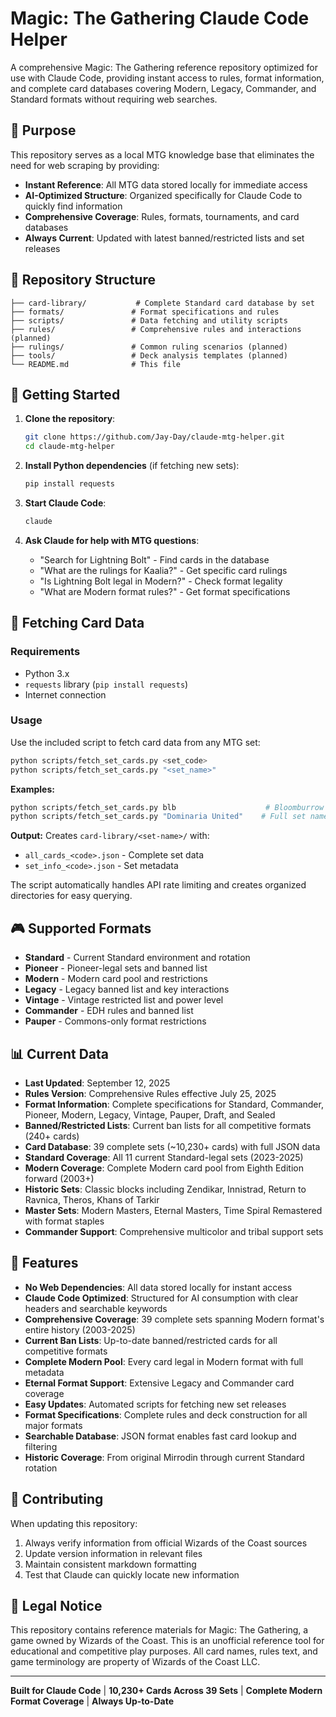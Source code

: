 # Magic: The Gathering Claude Code Helper

A comprehensive Magic: The Gathering reference repository optimized for use with Claude Code, providing instant access to rules, format information, and complete card databases covering Modern, Legacy, Commander, and Standard formats without requiring web searches.

## 🎯 Purpose

This repository serves as a local MTG knowledge base that eliminates the need for web scraping by providing:
- **Instant Reference**: All MTG data stored locally for immediate access
- **AI-Optimized Structure**: Organized specifically for Claude Code to quickly find information
- **Comprehensive Coverage**: Rules, formats, tournaments, and card databases
- **Always Current**: Updated with latest banned/restricted lists and set releases

## 📁 Repository Structure

```
├── card-library/           # Complete Standard card database by set
├── formats/               # Format specifications and rules
├── scripts/               # Data fetching and utility scripts
├── rules/                 # Comprehensive rules and interactions (planned)
├── rulings/               # Common ruling scenarios (planned)
├── tools/                 # Deck analysis templates (planned)
└── README.md              # This file
```

## 🚀 Getting Started

1. **Clone the repository**:
   ```bash
   git clone https://github.com/Jay-Day/claude-mtg-helper.git
   cd claude-mtg-helper
   ```

2. **Install Python dependencies** (if fetching new sets):
   ```bash
   pip install requests
   ```

3. **Start Claude Code**:
   ```bash
   claude
   ```

4. **Ask Claude for help with MTG questions**:
   - "Search for Lightning Bolt" - Find cards in the database
   - "What are the rulings for Kaalia?" - Get specific card rulings
   - "Is Lightning Bolt legal in Modern?" - Check format legality
   - "What are Modern format rules?" - Get format specifications

## 🔄 Fetching Card Data

### Requirements
- Python 3.x
- `requests` library (`pip install requests`)
- Internet connection

### Usage
Use the included script to fetch card data from any MTG set:

```bash
python scripts/fetch_set_cards.py <set_code>
python scripts/fetch_set_cards.py "<set_name>"
```

**Examples:**
```bash
python scripts/fetch_set_cards.py blb                    # Bloomburrow
python scripts/fetch_set_cards.py "Dominaria United"    # Full set name
```

**Output:** Creates `card-library/<set-name>/` with:
- `all_cards_<code>.json` - Complete set data
- `set_info_<code>.json` - Set metadata

The script automatically handles API rate limiting and creates organized directories for easy querying.

## 🎮 Supported Formats

- **Standard** - Current Standard environment and rotation
- **Pioneer** - Pioneer-legal sets and banned list
- **Modern** - Modern card pool and restrictions
- **Legacy** - Legacy banned list and key interactions
- **Vintage** - Vintage restricted list and power level
- **Commander** - EDH rules and banned list
- **Pauper** - Commons-only format restrictions

## 📊 Current Data

- **Last Updated**: September 12, 2025
- **Rules Version**: Comprehensive Rules effective July 25, 2025
- **Format Information**: Complete specifications for Standard, Commander, Pioneer, Modern, Legacy, Vintage, Pauper, Draft, and Sealed
- **Banned/Restricted Lists**: Current ban lists for all competitive formats (240+ cards)
- **Card Database**: 39 complete sets (~10,230+ cards) with full JSON data
- **Standard Coverage**: All 11 current Standard-legal sets (2023-2025)
- **Modern Coverage**: Complete Modern card pool from Eighth Edition forward (2003+)
- **Historic Sets**: Classic blocks including Zendikar, Innistrad, Return to Ravnica, Theros, Khans of Tarkir
- **Master Sets**: Modern Masters, Eternal Masters, Time Spiral Remastered with format staples
- **Commander Support**: Comprehensive multicolor and tribal support sets

## 🔧 Features

- **No Web Dependencies**: All data stored locally for instant access
- **Claude Code Optimized**: Structured for AI consumption with clear headers and searchable keywords
- **Comprehensive Coverage**: 39 complete sets spanning Modern format's entire history (2003-2025)
- **Current Ban Lists**: Up-to-date banned/restricted cards for all competitive formats
- **Complete Modern Pool**: Every card legal in Modern format with full metadata
- **Eternal Format Support**: Extensive Legacy and Commander card coverage
- **Easy Updates**: Automated scripts for fetching new set releases
- **Format Specifications**: Complete rules and deck construction for all major formats
- **Searchable Database**: JSON format enables fast card lookup and filtering
- **Historic Coverage**: From original Mirrodin through current Standard rotation

## 🤝 Contributing

When updating this repository:
1. Always verify information from official Wizards of the Coast sources
2. Update version information in relevant files
3. Maintain consistent markdown formatting
4. Test that Claude can quickly locate new information

## 📜 Legal Notice

This repository contains reference materials for Magic: The Gathering, a game owned by Wizards of the Coast. This is an unofficial reference tool for educational and competitive play purposes. All card names, rules text, and game terminology are property of Wizards of the Coast LLC.

---

**Built for Claude Code** | **10,230+ Cards Across 39 Sets** | **Complete Modern Format Coverage** | **Always Up-to-Date**